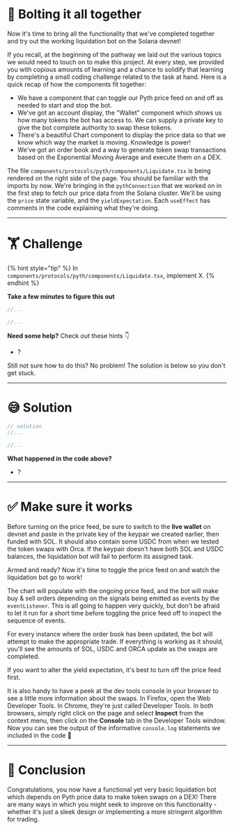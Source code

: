 # 🔩 Bolting it all together

Now it's time to bring all the functionality that we've completed together and try out the working liquidation bot on the Solana devnet!

If you recall, at the beginning of the pathway we laid out the various topics we would need to touch on to make this project. At every step, we provided you with copious amounts of learning and a chance to solidify that learning by completing a small coding challenge related to the task at hand. Here is a quick recap of how the components fit together:

- We have a component that can toggle our Pyth price feed on and off as needed to start and stop the bot.
- We've got an account display, the "Wallet" component which shows us how many tokens the bot has access to. We can supply a private key to give the bot complete authority to swap these tokens.
- There's a beautiful Chart component to display the price data so that we know which way the market is moving. Knowledge is power!
- We've got an order book and a way to generate token swap transactions based on the Exponential Moving Average and execute them on a DEX.

The file `components/protocols/pyth/components/Liquidate.tsx` is being rendered on the right side of the page. You should be familiar with the imports by now. We're bringing in the `pythConnection` that we worked on in the first step to fetch our price data from the Solana cluster. We'll be using the `price` state variable, and the `yieldExpectation`. Each `useEffect` has comments in the code explaining what they're doing.

---

# 🏋️ Challenge

{% hint style="tip" %}
In `components/protocols/pyth/components/Liquidate.tsx`, implement X.
{% endhint %}

**Take a few minutes to figure this out**

```typescript
//...

//...
```

**Need some help?** Check out these hints 👇

- ?

Still not sure how to do this? No problem! The solution is below so you don't get stuck.

---

# 😅 Solution

```typescript
// solution
//...

//...
```

**What happened in the code above?**

- ?

---

# ✅ Make sure it works

Before turning on the price feed, be sure to switch to the **live wallet** on devnet and paste in the private key of the keypair we created earlier, then funded with SOL. It should also contain some USDC from when we tested the token swaps with Orca. If the keypair doesn't have both SOL and USDC balances, the liquidation bot will fail to perform its assigned task.

Armed and ready? Now it's time to toggle the price feed on and watch the liquidation bot go to work!

The chart will populate with the ongoing price feed, and the bot will make buy & sell orders depending on the signals being emitted as events by the `eventListener`. This is all going to happen very quickly, but don't be afraid to let it run for a short time before toggling the price feed off to inspect the sequence of events.

For every instance where the order book has been updated, the bot will attempt to make the appropriate trade. If everything is working as it should, you'll see the amounts of SOL, USDC and ORCA update as the swaps are completed.

If you want to alter the yield expectation, it's best to turn off the price feed first.

It is also handy to have a peek at the dev tools console in your browser to see a little more information about the swaps. In Firefox, open the Web Developer Tools. In Chrome, they're just called Developer Tools. In both browsers, simply right click on the page and select **Inspect** from the context menu, then click on the **Console** tab in the Developer Tools window. Now you can see the output of the informative `console.log` statements we included in the code 🚀

---

# 🏁 Conclusion

Congratulations, you now have a functional yet very basic liquidation bot which depends on Pyth price data to make token swaps on a DEX! There are many ways in which you might seek to improve on this functionality - whether it's just a sleek design or implementing a more stringent algorithm for trading.

